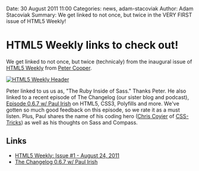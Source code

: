 Date: 30 August 2011 11:00
Categories: news, adam-stacoviak
Author: Adam Stacoviak
Summary: We get linked to not once, but twice in the VERY FIRST issue of HTML5 Weekly!

# HTML5 Weekly links to check out!

We get linked to not once, but twice (technicaly) from the inaugural issue of [HTML5 Weekly](http://html5weekly.com/) from [Peter Cooper](http://peterc.org/).

<a href="http://html5weekly.com/archive/1.html">
  <img src="/attachments/html5-weekly-header.jpeg" class="full" alt="HTML5 Weekly Header" />
</a>

Peter linked to us us as, "The Ruby Inside of Sass." Thanks Peter. He also linked to a recent episode of The Changelog (our sister blog and podcast), [Episode 0.6.7 w/ Paul Irish](http://thechangelog.com/post/9123518427/episode-0-6-7-html5-boilerplate-modernizr-and-more-with) on HTML5, CSS3, Polyfills and more. We've gotten so much good feedback on this episode, so we rate it as a must listen. Plus, Paul shares the name of his coding hero ([Chris Coyier](http://chriscoyier.net/) of [CSS-Tricks](http://css-tricks.com/)) as well as his thoughts on Sass and Compass.

## Links

* [HTML5 Weekly: Issue #1 - August 24, 2011](http://html5weekly.com/archive/1.html)
* [The Changelog 0.6.7 w/ Paul Irish](http://thechangelog.com/post/9123518427/episode-0-6-7-html5-boilerplate-modernizr-and-more-with)
